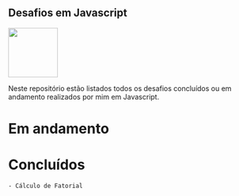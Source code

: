 ## Desafios em Javascript

<img src="https://upload.wikimedia.org/wikipedia/commons/thumb/9/99/Unofficial_JavaScript_logo_2.svg/480px-Unofficial_JavaScript_logo_2.svg.png" width="100" >

Neste repositório estão listados todos os desafios concluídos ou em andamento realizados por mim em Javascript.

# Em andamento


# Concluídos
    - Cálculo de Fatorial
